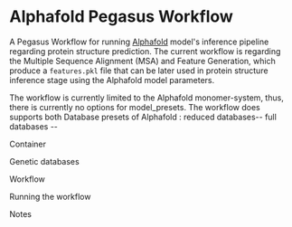 # Alphafold Pegasus Workflow

A Pegasus Workflow for running [Alphafold](https://github.com/deepmind/alphafold) model's inference pipeline regarding protein structure
prediction. The current workflow is regarding the Multiple Sequence Alignment (MSA) and 
Feature Generation, which produce a `features.pkl` file that can be later used in protein structure inference
stage using the Alphafold model parameters.

The workflow is currently limited to the Alphafold monomer-system, thus, there is currently no
options for model_presets. The workflow does supports both Database presets of Alphafold :
reduced databases--
full databases --

Container



Genetic databases




Workflow



Running the workflow


Notes
